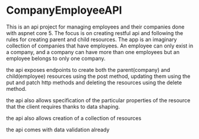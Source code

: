 # CompanyEmployeeAPI
This is an api project for managing employees and their companies done with aspnet core 5. The focus is on creating restful api and following the rules for creating parent and child
resources. The app is an imaginary collection of companies that have employees. An employee can only exist in a company, and a company can have more than one employees but 
an employee belongs to only one company.

the api exposes endpoints to create both the parent(company) and child(employee) resources using the post method, updating them using the put and patch http methods
and deleting the resources using the delete method.

the api also allows specification of the particular properties of the resource that the client requires thanks to data shaping.

the api also allows creation of a collection of resources

the api comes with data validation already 
